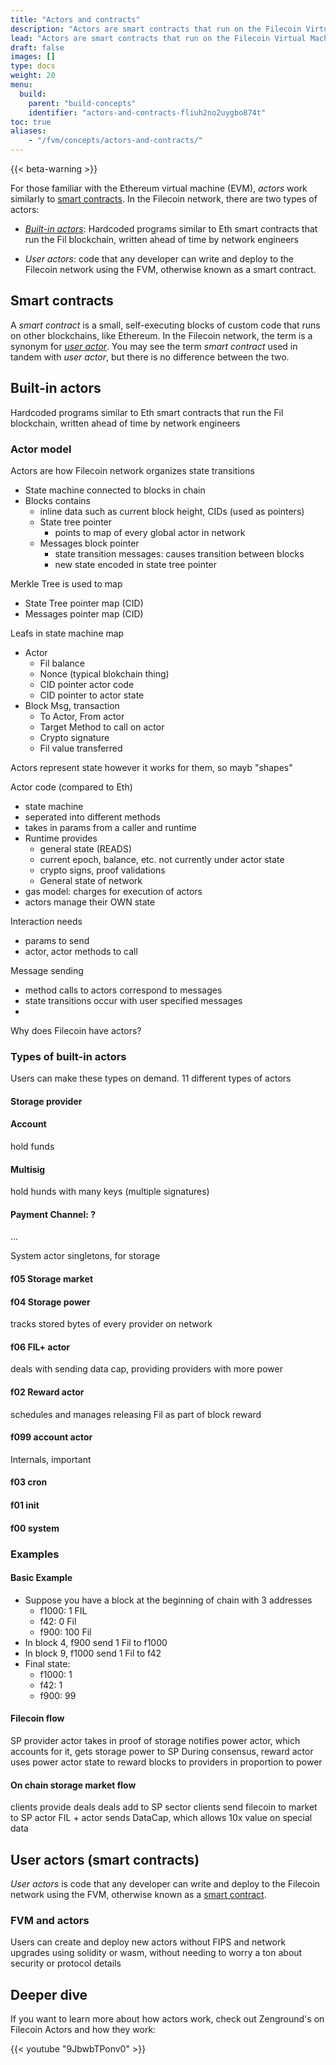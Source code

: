 ```yaml
---
title: "Actors and contracts"
description: "Actors are smart contracts that run on the Filecoin Virtual Machine (FVM), and are used to manage, query and update the state of the Filecoin network. Smart contracts are small, self-executing blocks of code that run on a blockchain. With the FVM, user-defined actors can be created."
lead: "Actors are smart contracts that run on the Filecoin Virtual Machine (FVM), and are used to manage, query and update the state of the Filecoin network. Smart contracts are small, self-executing blocks of code that run on a blockchain. With the FVM, user-defined actors can be created."
draft: false
images: []
type: docs
weight: 20
menu:
  build:
    parent: "build-concepts"
    identifier: "actors-and-contracts-fliuh2no2uygbo874t"
toc: true
aliases:
    - "/fvm/concepts/actors-and-contracts/"
---
```


{{< beta-warning >}}

<!-- - What actors and smart contracts are. -->
<!-- - How they interact with the FVM. -->
<!-- - How the FVM processes actors/contracts. -->

For those familiar with the Ethereum virtual machine (EVM), _actors_ work similarly to [smart contracts](#smart-contracts). In the Filecoin network, there are two types of actors:

- [_Built-in actors_](#built-in-actors): Hardcoded programs similar to Eth smart contracts that run the Fil blockchain, written ahead of time by network engineers

- _User actors_: code that any developer can write and deploy to the Filecoin network using the FVM, otherwise known as a smart contract.

## Smart contracts

A _smart contract_ is a small, self-executing blocks of custom code that runs on other blockchains, like Ethereum. In the Filecoin network, the term is a synonym for [_user actor_](#user-actors). You may see the term _smart contract_ used in tandem with _user actor_, but there is no difference between the two.

## Built-in actors


Hardcoded programs similar to Eth smart contracts that run the Fil blockchain, written ahead of time by network engineers

### Actor model

Actors are how Filecoin network organizes state transitions
- State machine connected to blocks in chain 
- Blocks contains 
  - inline data such as current block height, CIDs (used as pointers)
  - State tree pointer
    - points to map of every global actor in network
  - Messages block pointer
    - state transition messages: causes transition between blocks
    - new state encoded in state tree pointer

Merkle Tree is used to map
- State Tree pointer map (CID)
- Messages pointer map (CID)

Leafs in state machine map
- Actor 
  - Fil balance
  - Nonce (typical blokchain thing)
  - CID pointer actor code
  - CID pointer to actor state
- Block Msg, transaction
  - To Actor, From actor
  - Target Method to call on actor
  - Crypto signature
  - Fil value transferred

Actors represent state however it works for them, so mayb "shapes"

Actor code (compared to Eth)
- state machine 
- seperated into different methods
- takes in params from a caller and runtime
- Runtime provides
  - general state (READS)
  - current epoch, balance, etc. not currently under actor state
  - crypto signs, proof validations
  - General state of network
- gas model: charges for execution of actors
- actors manage their OWN state

Interaction needs
- params to send
- actor, actor methods to call

Message sending
- method calls to actors correspond to messages
- state transitions occur with user specified messages
- 

Why does Filecoin have actors?

### Types of built-in actors

Users can make these types on demand. 11 different types of actors

#### Storage provider

#### Account

hold funds

#### Multisig

hold hunds with many keys  (multiple signatures)


#### Payment Channel: ?

...

System actor singletons, for storage

#### f05 Storage market

#### f04 Storage power

tracks stored bytes of every provider on network

#### f06 FIL+ actor

deals with sending data cap, providing providers with more power

#### f02 Reward actor

schedules and manages releasing Fil as part of block reward

#### f099 account actor

Internals, important

#### f03 cron

#### f01 init

#### f00 system

### Examples

#### Basic Example
- Suppose you have a block at the beginning of chain with 3 addresses
  - f1000: 1 FIL
  - f42: 0 Fil
  - f900: 100 Fil
- In block 4, f900 send 1 Fil to f1000
- In block 9, f1000 send 1 Fil to f42
- Final state:
  - f1000: 1 
  - f42: 1
  - f900: 99


#### Filecoin flow

SP provider actor takes in proof of storage
notifies power actor, which accounts for it, gets storage power to SP
During consensus, reward actor uses power actor state to reward blocks to providers in proportion to power

#### On chain storage market flow

clients provide deals
deals add to SP sector
clients send filecoin to market to SP actor
FIL + actor sends DataCap, which allows 10x value on special data


## User actors (smart contracts)

_User actors_ is code that any developer can write and deploy to the Filecoin network using the FVM, otherwise known as a [smart contract](#smart-contracts).

### FVM and actors

Users can create and deploy new actors without FIPS and network upgrades using solidity or wasm, without needing to worry a ton about security or protocol details

## Deeper dive

If you want to learn more about how actors work, check out Zenground's on Filecoin Actors and how they work:

{{< youtube "9JbwbTPonv0" >}}
